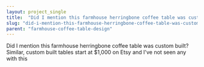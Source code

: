 ```yaml
---
layout: project_single
title:  "Did I mention this farmhouse herringbone coffee table was custom built? Similar, custom built tables start at $1,000 on Etsy and I've not seen any with this"
slug: "did-i-mention-this-farmhouse-herringbone-coffee-table-was-custom-built-similar-custom-built-tables"
parent: "farmhouse-coffee-table-design"
---
```

Did I mention this farmhouse herringbone coffee table was custom built? Similar, custom built tables start at $1,000 on Etsy and I've not seen any with this